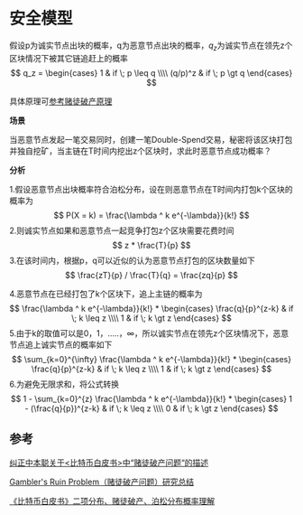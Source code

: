 # 安全模型

假设p为诚实节点出块的概率，q为恶意节点出块的概率，$q_z$为诚实节点在领先z个区块情况下被其它链追赶上的概率
$$
q_z = 
	\begin{cases}
		1       & if \; p \leq q \\\\
		(q/p)^z & if \; p \gt q
	\end{cases}
$$


具体原理可[参考赌徒破产原理](https://www.jianshu.com/p/7df33ae5fb56)

**场景**

当恶意节点发起一笔交易同时，创建一笔Double-Spend交易，秘密将该区块打包并独自挖矿，当主链在T时间内挖出z个区块时，求此时恶意节点成功概率？

**分析**

1.假设恶意节点出块概率符合泊松分布，设在则恶意节点在T时间内打包k个区块的概率为
$$
P(X = k) = \frac{\lambda ^ k e^{-\lambda}}{k!}
$$
2.则诚实节点如果和恶意节点一起竞争打包z个区块需要花费时间
$$
z * \frac{T}{p}
$$
3.在该时间内，根据p，q可以近似的认为恶意节点打包的区块数量如下
$$
\frac{zT}{p} / \frac{T}{q} = \frac{zq}{p}
$$

4.恶意节点在已经打包了k个区块下，追上主链的概率为
$$
\frac{\lambda ^ k e^{-\lambda}}{k!} * 
									\begin{cases}
										\frac{q}{p}^{z-k} & if \; k \leq z \\\\
										1 & if \; k \gt z
									\end{cases}
$$
5.由于k的取值可以是0，1，.....，$\infty$，所以诚实节点在领先z个区块情况下，恶意节点追上诚实节点的概率如下
$$
\sum_{k=0}^{\infty} \frac{\lambda ^ k e^{-\lambda}}{k!} * 
									\begin{cases}
										\frac{q}{p}^{z-k} & if \; k \leq z \\\\
										1 & if \; k \gt z
									\end{cases}
$$
6.为避免无限求和，将公式转换
$$
1 - \sum_{k=0}^{z} \frac{\lambda ^ k e^{-\lambda}}{k!} * 
									\begin{cases}
										1 - (\frac{q}{p})^{z-k} & if \; k \leq z \\\\
										0 & if \; k \gt z
									\end{cases}
$$


## 参考

[纠正中本聪关于<比特币白皮书>中“赌徒破产问题“的描述](http://btc.mom/3703/)

[Gambler's Ruin Problem（赌徒破产问题）研究总结](https://www.jianshu.com/p/7df33ae5fb56)

[《比特币白皮书》二项分布、赌徒破产、泊松分布概率理解](http://btc.mom/3692/)

